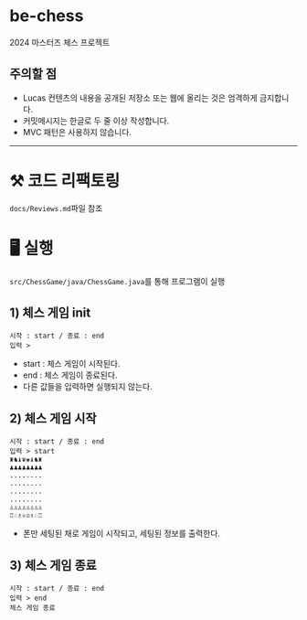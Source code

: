 # be-chess

2024 마스터즈 체스 프로젝트

## 주의할 점

- Lucas 컨텐츠의 내용을 공개된 저장소 또는 웹에 올리는 것은 엄격하게 금지합니다.
- 커밋메시지는 한글로 두 줄 이상 작성합니다.
- MVC 패턴은 사용하지 않습니다.

---
# ⚒️ 코드 리팩토링
```docs/Reviews.md```파일 참조
 
# 🖥️ 실행

```src/ChessGame/java/ChessGame.java```를 통해 프로그램이 실행

## 1) 체스 게임 init
```
시작 : start / 종료 : end
입력 > 
```
- start : 체스 게임이 시작된다.
- end : 체스 게임이 종료된다.
- 다른 값들을 입력하면 실행되지 않는다.
## 2) 체스 게임 시작
```
시작 : start / 종료 : end
입력 > start
♜♞♝♛♚♝♞♜
♟♟♟♟♟♟♟♟
........
........
........
........
♙♙♙♙♙♙♙♙
♖♘♗♕♔♗♘♖
```
- 폰만 세팅된 채로 게임이 시작되고, 세팅된 정보를 출력한다.

## 3) 체스 게임 종료
```
시작 : start / 종료 : end
입력 > end
체스 게임 종료
```
